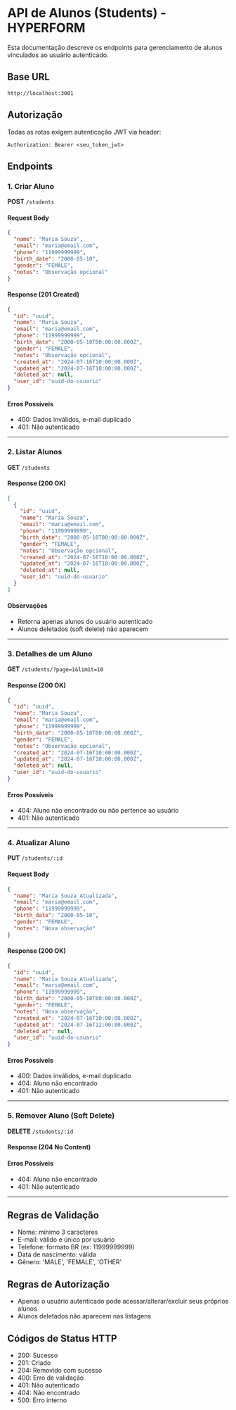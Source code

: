 # API de Alunos (Students) - HYPERFORM

Esta documentação descreve os endpoints para gerenciamento de alunos vinculados ao usuário autenticado.

## Base URL

```
http://localhost:3001
```

## Autorização

Todas as rotas exigem autenticação JWT via header:

```
Authorization: Bearer <seu_token_jwt>
```

## Endpoints

### 1. Criar Aluno

**POST** `/students`

#### Request Body

```json
{
  "name": "Maria Souza",
  "email": "maria@email.com",
  "phone": "11999999999",
  "birth_date": "2000-05-10",
  "gender": "FEMALE",
  "notes": "Observação opcional"
}
```

#### Response (201 Created)

```json
{
  "id": "uuid",
  "name": "Maria Souza",
  "email": "maria@email.com",
  "phone": "11999999999",
  "birth_date": "2000-05-10T00:00:00.000Z",
  "gender": "FEMALE",
  "notes": "Observação opcional",
  "created_at": "2024-07-16T10:00:00.000Z",
  "updated_at": "2024-07-16T10:00:00.000Z",
  "deleted_at": null,
  "user_id": "uuid-do-usuario"
}
```

#### Erros Possíveis

- 400: Dados inválidos, e-mail duplicado
- 401: Não autenticado

---

### 2. Listar Alunos

**GET** `/students`

#### Response (200 OK)

```json
[
  {
    "id": "uuid",
    "name": "Maria Souza",
    "email": "maria@email.com",
    "phone": "11999999999",
    "birth_date": "2000-05-10T00:00:00.000Z",
    "gender": "FEMALE",
    "notes": "Observação opcional",
    "created_at": "2024-07-16T10:00:00.000Z",
    "updated_at": "2024-07-16T10:00:00.000Z",
    "deleted_at": null,
    "user_id": "uuid-do-usuario"
  }
]
```

#### Observações

- Retorna apenas alunos do usuário autenticado
- Alunos deletados (soft delete) não aparecem

---

### 3. Detalhes de um Aluno

**GET** `/students/?page=1&limit=10`

#### Response (200 OK)

```json
{
  "id": "uuid",
  "name": "Maria Souza",
  "email": "maria@email.com",
  "phone": "11999999999",
  "birth_date": "2000-05-10T00:00:00.000Z",
  "gender": "FEMALE",
  "notes": "Observação opcional",
  "created_at": "2024-07-16T10:00:00.000Z",
  "updated_at": "2024-07-16T10:00:00.000Z",
  "deleted_at": null,
  "user_id": "uuid-do-usuario"
}
```

#### Erros Possíveis

- 404: Aluno não encontrado ou não pertence ao usuário
- 401: Não autenticado

---

### 4. Atualizar Aluno

**PUT** `/students/:id`

#### Request Body

```json
{
  "name": "Maria Souza Atualizada",
  "email": "maria@email.com",
  "phone": "11999999999",
  "birth_date": "2000-05-10",
  "gender": "FEMALE",
  "notes": "Nova observação"
}
```

#### Response (200 OK)

```json
{
  "id": "uuid",
  "name": "Maria Souza Atualizada",
  "email": "maria@email.com",
  "phone": "11999999999",
  "birth_date": "2000-05-10T00:00:00.000Z",
  "gender": "FEMALE",
  "notes": "Nova observação",
  "created_at": "2024-07-16T10:00:00.000Z",
  "updated_at": "2024-07-16T12:00:00.000Z",
  "deleted_at": null,
  "user_id": "uuid-do-usuario"
}
```

#### Erros Possíveis

- 400: Dados inválidos, e-mail duplicado
- 404: Aluno não encontrado
- 401: Não autenticado

---

### 5. Remover Aluno (Soft Delete)

**DELETE** `/students/:id`

#### Response (204 No Content)

#### Erros Possíveis

- 404: Aluno não encontrado
- 401: Não autenticado

---

## Regras de Validação

- Nome: mínimo 3 caracteres
- E-mail: válido e único por usuário
- Telefone: formato BR (ex: 11999999999)
- Data de nascimento: válida
- Gênero: 'MALE', 'FEMALE', 'OTHER'

## Regras de Autorização

- Apenas o usuário autenticado pode acessar/alterar/excluir seus próprios alunos
- Alunos deletados não aparecem nas listagens

## Códigos de Status HTTP

- 200: Sucesso
- 201: Criado
- 204: Removido com sucesso
- 400: Erro de validação
- 401: Não autenticado
- 404: Não encontrado
- 500: Erro interno
